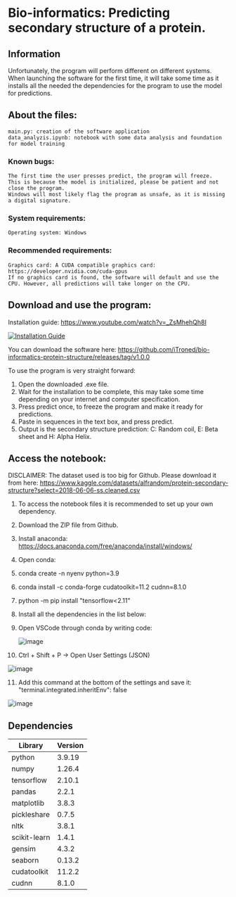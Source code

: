 # Bio-informatics: Predicting secondary structure of a protein.
## Information 
Unfortunately, the program will perform different on different systems. When launching the software for the first time, it will take some time as it installs all the needed the dependencies for the program to use the model for predictions.

## About the files:
    main.py: creation of the software application
    data_analyzis.ipynb: notebook with some data analysis and foundation for model training
### Known bugs:
    The first time the user presses predict, the program will freeze. 
    This is because the model is initialized, please be patient and not close the program.
    Windows will most likely flag the program as unsafe, as it is missing a digital signature.
### System requirements:
    Operating system: Windows
### Recommended requirements:
    Graphics card: A CUDA compatible graphics card: https://developer.nvidia.com/cuda-gpus
    If no graphics card is found, the software will default and use the CPU. However, all predictions will take longer on the CPU.
    
## Download and use the program:
Installation guide: https://www.youtube.com/watch?v=_ZsMhehQh8I

[![Installation Guide](https://img.youtube.com/vi/_ZsMhehQh8I/0.jpg)](https://www.youtube.com/watch?v=_ZsMhehQh8I)

You can download the software here: https://github.com/iTroned/bio-informatics-protein-structure/releases/tag/v1.0.0

To use the program is very straight forward:

1. Open the downloaded .exe file.
2. Wait for the installation to be complete, this may take some time depending on your internet and computer specification.
3. Press predict once, to freeze the program and make it ready for predictions.
4. Paste in sequences in the text box, and press predict.
5. Output is the secondary structure prediction: C: Random coil, E: Beta sheet and H: Alpha Helix.

## Access the notebook:
DISCLAIMER: The dataset used is too big for Github. Please download it from here: https://www.kaggle.com/datasets/alfrandom/protein-secondary-structure?select=2018-06-06-ss.cleaned.csv

1. To access the notebook files it is recommended to set up your own dependency.
2. Download the ZIP file from Github.
3. Install anaconda: https://docs.anaconda.com/free/anaconda/install/windows/
4. Open conda:
5. conda create -n nyenv python=3.9
6. conda install -c conda-forge cudatoolkit=11.2 cudnn=8.1.0
7. python -m pip install "tensorflow<2.11"
8. Install all the dependencies in the list below:
9. Open VSCode through conda by writing code:
   
   ![image](https://github.com/iTroned/bio-informatics-protein-structure/assets/73116702/b23c45a4-786f-4e3b-99e7-39a63c0e2c9d)
10. Ctrl + Shift + P -> Open User Settings (JSON)
    
   ![image](https://github.com/iTroned/bio-informatics-protein-structure/assets/73116702/d6b9008e-af32-4ab4-b45b-a480a57903db)
   
11. Add this command at the bottom of the settings and save it: "terminal.integrated.inheritEnv": false

![image](https://github.com/iTroned/bio-informatics-protein-structure/assets/73116702/3833a937-352a-4eba-81d3-07886f2c518a)


 ## Dependencies
 | Library | Version |
 |---------|---------|
 | python | 3.9.19 |
 | numpy | 1.26.4 |
 | tensorflow | 2.10.1 |
 | pandas | 2.2.1 |
 | matplotlib | 3.8.3 |
 | pickleshare | 0.7.5 |
 | nltk | 3.8.1 | 
 | scikit-learn | 1.4.1 |
 | gensim | 4.3.2 |
 | seaborn | 0.13.2 |
 | cudatoolkit | 11.2.2 |
 | cudnn | 8.1.0 |
 
 
 
 
     
